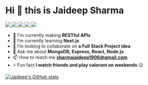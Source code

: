 # Hi 👋 this is Jaideep Sharma

<a href="https://github.com/camperjett">
	<img src="https://img.shields.io/badge/GitHub-000000?style=for-the-badge&logo=GitHub&logoColor=white"/>
</a>
<a href="https://www.instagram.com/jady99/">
	<img src="https://img.shields.io/badge/Instagram-E4405F?style=for-the-badge&logo=instagram&logoColor=white"/>
</a>
<a href="https://www.linkedin.com/in/jaideepsh/">
	<img src="https://img.shields.io/badge/LinkedIn-0077B5?style=for-the-badge&logo=linkedin&logoColor=white"/>
</a>
<a href="mailto:sharmajaideep1906@gmail.com">
	<img src="https://img.shields.io/badge/Gmail-D14836?style=for-the-badge&logo=gmail&logoColor=white"/>
</a>
<a>
	<img src="https://visitor-badge.laobi.icu/badge?page_id=camperjett.camperjett" />
</a>

- 🔭 I'm currently making **RESTful APIs**
- 🌱 I’m currently learning **Next.js**
- 👯 I’m looking to collaborate on **a Full Stack Project idea**
- 💬 Ask me about **MongoDB, Express, React, Node.js**
- 📫 How to reach me [**sharmajaideep1906@gmail.com**](mailto:sharmajaideep1906@gmail.com)
- ⚡ Fun fact **I watch friends and play valorant on weekends** 😉



[![Jaideep's GitHub stats](https://github-readme-stats.vercel.app/api?username=camperjett)](https://github.com/camperjett/github-readme-stats)
